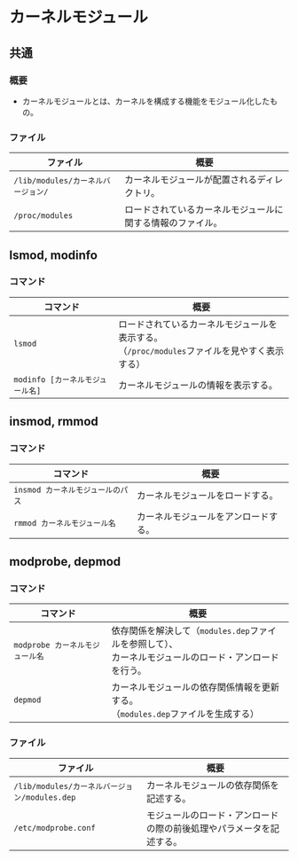 # カーネルモジュール

## 共通

### 概要

- カーネルモジュールとは、カーネルを構成する機能をモジュール化したもの。

### ファイル

| ファイル                           | 概要                                                       |
| ---------------------------------- | ---------------------------------------------------------- |
| `/lib/modules/カーネルバージョン/` | カーネルモジュールが配置されるディレクトリ。               |
| `/proc/modules`                    | ロードされているカーネルモジュールに関する情報のファイル。 |

## lsmod, modinfo

### コマンド

| コマンド                         | 概要                                                         |
| -------------------------------- | ------------------------------------------------------------ |
| `lsmod`                          | ロードされているカーネルモジュールを表示する。<br/>（`/proc/modules`ファイルを見やすく表示する） |
| `modinfo [カーネルモジュール名]` | カーネルモジュールの情報を表示する。                         |

## insmod, rmmod

### コマンド

| コマンド                          | 概要                                 |
| --------------------------------- | ------------------------------------ |
| `insmod カーネルモジュールのパス` | カーネルモジュールをロードする。     |
| `rmmod カーネルモジュール名`      | カーネルモジュールをアンロードする。 |

## modprobe, depmod

### コマンド

| コマンド                        | 概要                                                         |
| ------------------------------- | ------------------------------------------------------------ |
| `modprobe カーネルモジュール名` | 依存関係を解決して（`modules.dep`ファイルを参照して）、<br />カーネルモジュールのロード・アンロードを行う。 |
| `depmod`                        | カーネルモジュールの依存関係情報を更新する。<br />（`modules.dep`ファイルを生成する） |

### ファイル

| ファイル                                      | 概要                                                         |
| --------------------------------------------- | ------------------------------------------------------------ |
| `/lib/modules/カーネルバージョン/modules.dep` | カーネルモジュールの依存関係を記述する。                     |
| `/etc/modprobe.conf`                          | モジュールのロード・アンロードの際の前後処理やパラメータを記述する。 |
